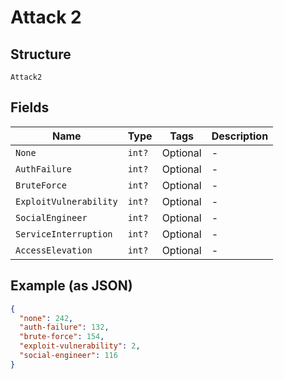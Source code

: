 
# Attack 2

## Structure

`Attack2`

## Fields

| Name | Type | Tags | Description |
|  --- | --- | --- | --- |
| `None` | `int?` | Optional | - |
| `AuthFailure` | `int?` | Optional | - |
| `BruteForce` | `int?` | Optional | - |
| `ExploitVulnerability` | `int?` | Optional | - |
| `SocialEngineer` | `int?` | Optional | - |
| `ServiceInterruption` | `int?` | Optional | - |
| `AccessElevation` | `int?` | Optional | - |

## Example (as JSON)

```json
{
  "none": 242,
  "auth-failure": 132,
  "brute-force": 154,
  "exploit-vulnerability": 2,
  "social-engineer": 116
}
```

